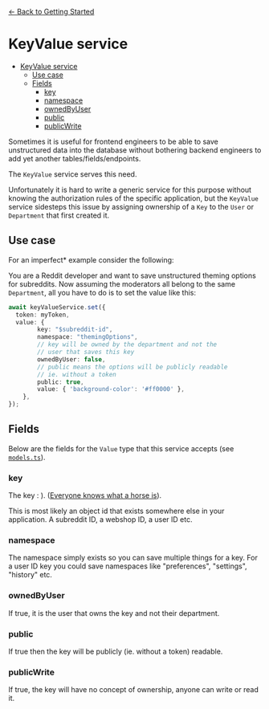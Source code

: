 [<- Back to Getting Started](../../../docs/README.md) 

# KeyValue service

- [KeyValue service](#keyvalue-service)
  - [Use case](#use-case)
  - [Fields](#fields)
    - [key](#key)
    - [namespace](#namespace)
    - [ownedByUser](#ownedbyuser)
    - [public](#public)
    - [publicWrite](#publicwrite)



Sometimes it is useful for frontend engineers to be able to save unstructured data into the database without bothering backend engineers to add yet another tables/fields/endpoints.

The `KeyValue` service serves this need.

Unfortunately it is hard to write a generic service for this purpose without knowing the authorization rules of the specific application, but the `KeyValue` service sidesteps this issue by assigning ownership of a `Key` to the `User` or `Department` that first created it.

## Use case

For an imperfect* example consider the following:

You are a Reddit developer and want to save unstructured theming options for subreddits. Now assuming the moderators all belong to the same `Department`, all you have to do is to set the value like this:

```ts
await keyValueService.set({
  token: myToken,
  value: {
        key: "$subreddit-id",
        namespace: "themingOptions",
        // key will be owned by the department and not the
        // user that saves this key
        ownedByUser: false,
        // public means the options will be publicly readable
        // ie. without a token
        public: true,
        value: { 'background-color': '#ff0000' },
    },
});
```

## Fields

Below are the fields for the `Value` type that this service accepts (see [`models.ts`](./models.ts)).

### key

The key : ). ([Everyone knows what a horse is](https://en.wikipedia.org/wiki/Nowe_Ateny#:~:text=Nowe%20Ateny%20is%20the%20source,a%20stinking%20kind%20of%20animal.)).

This is most likely an object id that exists somewhere else in your application. A subreddit ID, a webshop ID, a user ID etc.

### namespace

The namespace simply exists so you can save multiple things for a key. For a user ID key you could save namespaces like "preferences", "settings", "history" etc.

### ownedByUser

If true, it is the user that owns the key and not their department.

### public

If true then the key will be publicly (ie. without a token) readable.

### publicWrite

If true, the key will have no concept of ownership, anyone can write or read it.